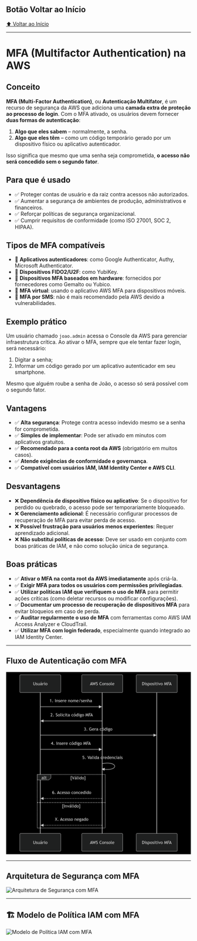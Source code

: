 ## Botão Voltar ao Início
[⬆️ Voltar ao Início](/README.md)

---

# MFA (Multifactor Authentication) na AWS

## Conceito

**MFA (Multi-Factor Authentication)**, ou **Autenticação Multifator**, é um recurso de segurança da AWS que adiciona uma **camada extra de proteção ao processo de login**. Com o MFA ativado, os usuários devem fornecer **duas formas de autenticação**:

1. **Algo que eles sabem** – normalmente, a senha.
2. **Algo que eles têm** – como um código temporário gerado por um dispositivo físico ou aplicativo autenticador.

Isso significa que mesmo que uma senha seja comprometida, **o acesso não será concedido sem o segundo fator**.

## Para que é usado

- ✅ Proteger contas de usuário e da raiz contra acessos não autorizados.
- ✅ Aumentar a segurança de ambientes de produção, administrativos e financeiros.
- ✅ Reforçar políticas de segurança organizacional.
- ✅ Cumprir requisitos de conformidade (como ISO 27001, SOC 2, HIPAA).

## Tipos de MFA compatíveis

- 🔐 **Aplicativos autenticadores**: como Google Authenticator, Authy, Microsoft Authenticator.
- 🔐 **Dispositivos FIDO2/U2F**: como YubiKey.
- 🔐 **Dispositivos MFA baseados em hardware**: fornecidos por fornecedores como Gemalto ou Yubico.
- 🔐 **MFA virtual**: usando o aplicativo AWS MFA para dispositivos móveis.
- 🔐 **MFA por SMS**: não é mais recomendado pela AWS devido a vulnerabilidades.

## Exemplo prático

Um usuário chamado `joao.admin` acessa o Console da AWS para gerenciar infraestrutura crítica. Ao ativar o MFA, sempre que ele tentar fazer login, será necessário:
1. Digitar a senha;
2. Informar um código gerado por um aplicativo autenticador em seu smartphone.

Mesmo que alguém roube a senha de João, o acesso só será possível com o segundo fator.

## Vantagens

- ✅ **Alta segurança**: Protege contra acesso indevido mesmo se a senha for comprometida.
- ✅ **Simples de implementar**: Pode ser ativado em minutos com aplicativos gratuitos.
- ✅ **Recomendado para a conta root da AWS** (obrigatório em muitos casos).
- ✅ **Atende exigências de conformidade e governança**.
- ✅ **Compatível com usuários IAM, IAM Identity Center e AWS CLI**.

## Desvantagens

- ❌ **Dependência de dispositivo físico ou aplicativo**: Se o dispositivo for perdido ou quebrado, o acesso pode ser temporariamente bloqueado.
- ❌ **Gerenciamento adicional**: É necessário configurar processos de recuperação de MFA para evitar perda de acesso.
- ❌ **Possível frustração para usuários menos experientes**: Requer aprendizado adicional.
- ❌ **Não substitui políticas de acesso**: Deve ser usado em conjunto com boas práticas de IAM, e não como solução única de segurança.

## Boas práticas

- ✅ **Ativar o MFA na conta root da AWS imediatamente** após criá-la.
- ✅ **Exigir MFA para todos os usuários com permissões privilegiadas**.
- ✅ **Utilizar políticas IAM que verifiquem o uso de MFA** para permitir ações críticas (como deletar recursos ou modificar configurações).
- ✅ **Documentar um processo de recuperação de dispositivos MFA** para evitar bloqueios em caso de perda.
- ✅ **Auditar regularmente o uso de MFA** com ferramentas como AWS IAM Access Analyzer e CloudTrail.
- ✅ **Utilizar MFA com login federado**, especialmente quando integrado ao IAM Identity Center.

---


##  Fluxo de Autenticação com MFA
![ Fluxo de Autenticação com MFA](/images/Fluxo%20de%20Autenticação%20com%20MFA.png)

---

## Arquitetura de Segurança com MFA
![Arquitetura de Segurança com MFA](/images/Arquitetura%20de%20Segurança%20com%20MFA.png)

---

## 🏗️ Modelo de Política IAM com MFA
![Modelo de Política IAM com MFA](/images/Modelo%20de%20Política%20IAM%20com%20MFA.png)
